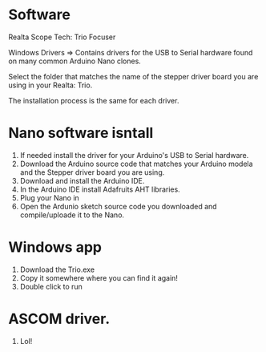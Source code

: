 # Software
Realta Scope Tech: Trio Focuser


Windows Drivers => Contains drivers for the USB to Serial hardware found on many common Arduino Nano clones.

Select the folder that matches the name of the stepper driver board you are using in your Realta: Trio.

The installation process is the same for each driver.

# Nano software isntall

1) If needed install the driver for your Arduino's USB to Serial hardware.
2) Download the Arduino source code that matches your Arduino modela and the Stepper driver board you are using.
3) Download and install the Arduino IDE.
4) In the Arduino IDE install Adafruits AHT libraries.
5) Plug your Nano in
6) Open the Ardunio sketch source code you downloaded and compile/uploade it to the Nano.

# Windows app

1) Download the Trio.exe
2) Copy it somewhere where you can find it again!
3) Double click to run

# ASCOM driver.

1) Lol!
